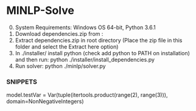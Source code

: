 # MINLP-Solve
0. System Requirements: Windows OS 64-bit, Python 3.6.1
1. Download dependencies.zip from : <DRIVE URL>
2. Extract dependencies.zip in root directory (Place the zip file in this folder and select the Extract here option)
3. In ./installer/ install python (check add python to PATH on installation) and then run: python ./installer/install_dependencies.py
4. Run solver: python ./minlp/solver.py


###  SNIPPETS ###
model.testVar = Var(tuple(itertools.product(range(2), range(3))), domain=NonNegativeIntegers)
